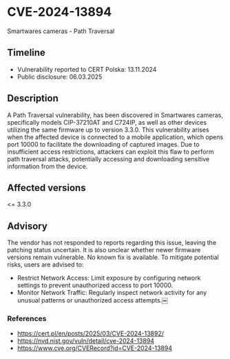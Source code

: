 # CVE-2024-13894
Smartwares cameras - Path Traversal

## Timeline
- Vulnerability reported to CERT Polska: 13.11.2024
- Public disclosure: 06.03.2025

## Description

A Path Traversal vulnerability, has been discovered in Smartwares cameras, specifically models CIP-37210AT and C724IP, as well as other devices utilizing the same firmware up to version 3.3.0. This vulnerability arises when the affected device is connected to a mobile application, which opens port 10000 to facilitate the downloading of captured images. Due to insufficient access restrictions, attackers can exploit this flaw to perform path traversal attacks, potentially accessing and downloading sensitive information from the device.

## Affected versions
<= 3.3.0

## Advisory
The vendor has not responded to reports regarding this issue, leaving the patching status uncertain. It is also unclear whether newer firmware versions remain vulnerable. No known fix is available. To mitigate potential risks, users are advised to:
* Restrict Network Access: Limit exposure by configuring network settings to prevent unauthorized access to port 10000.
* Monitor Network Traffic: Regularly inspect network activity for any unusual patterns or unauthorized access attempts.￼

### References
* https://cert.pl/en/posts/2025/03/CVE-2024-13892/
* https://nvd.nist.gov/vuln/detail/cve-2024-13894
* https://www.cve.org/CVERecord?id=CVE-2024-13894
